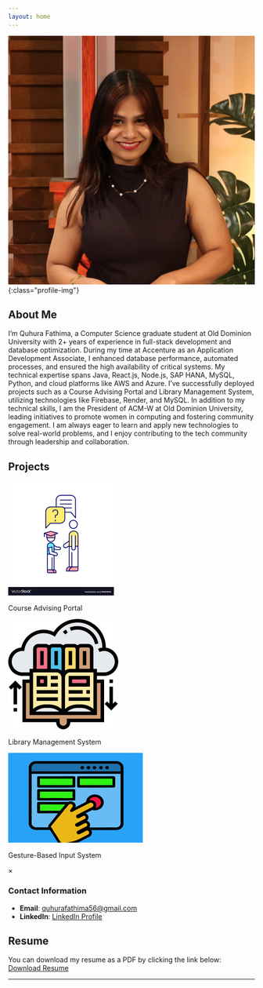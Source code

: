 ```yaml
---
layout: home
---
```


![Profile Picture](/assets/images/professionalpicture_fathima.jpg){:class="profile-img"}

## About Me
I’m Quhura Fathima, a Computer Science graduate student at Old Dominion University with 2+ years of experience in full-stack development and database optimization. During my time at Accenture as an Application Development Associate, I enhanced database performance, automated processes, and ensured the high availability of critical systems. My technical expertise spans Java, React.js, Node.js, SAP HANA, MySQL, Python, and cloud platforms like AWS and Azure. I’ve successfully deployed projects such as a Course Advising Portal and Library Management System, utilizing technologies like Firebase, Render, and MySQL. In addition to my technical skills, I am the President of ACM-W at Old Dominion University, leading initiatives to promote women in computing and fostering community engagement. I am always eager to learn and apply new technologies to solve real-world problems, and I enjoy contributing to the tech community through leadership and collaboration.

## Projects

<div class="projects-container">
  <div class="project-icon" onclick="showProjectDetails(1)">
    <img src="/assets/icons/course-advising-icon.png" alt="Course Advising Portal">
    <p>Course Advising Portal</p>
  </div>
  <div class="project-icon" onclick="showProjectDetails(2)">
    <img src="/assets/icons/library-system-icon.png" alt="Library Management System">
    <p>Library Management System</p>
  </div>
  <div class="project-icon" onclick="showProjectDetails(3)">
    <img src="/assets/icons/gesture-system-icon.png" alt="Gesture-Based Input System">
    <p>Gesture-Based Input System</p>
  </div>
</div>

<!-- Project Modal/Pop-up -->
<div id="project-modal" class="modal">
  <div class="modal-content">
    <span class="close">&times;</span>
    <div id="project-details"></div>
  </div>
</div>


### Contact Information
- **Email**: [quhurafathima56@gmail.com](mailto:quhurafathima56@gmail.com)
- **LinkedIn**: [LinkedIn Profile](https://www.linkedin.com/in/quhurafathima/)

## Resume
You can download my resume as a PDF by clicking the link below:
[Download Resume](assets/Resume_Latest_Fathima.pdf)

---